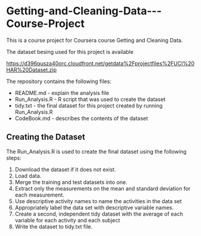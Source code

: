 # Getting-and-Cleaning-Data---Course-Project

This is a course project for Coursera course Getting and Cleaning Data. 


The dataset besing used for this project is available

<https://d396qusza40orc.cloudfront.net/getdata%2Fprojectfiles%2FUCI%20HAR%20Dataset.zip>


The repository contains the following files:
* README.md - explain the analysis file
* Run_Analysis.R - R script that was used to create the dataset
* tidy.txt - the final dataset for this project created by running Run_Analysis.R
* CodeBook.md - describes the contents of the dataset


## Creating the Dataset
The Run_Analysis.R is used to create the final dataset using the following steps:
1. Download the dataset if it does not exist.
2. Load data.
3. Merge the training and test datasets into one. 
4. Extract only the measurements on the mean and standard deviation for each measurement.
5. Use descriptive activity names to name the activities in the data set
6. Appropriately label the data set with descriptive variable names.
7. Create a second, independent tidy dataset with the average of each variable for each activity and each subject
8. Write the dataset to tidy.txt file.



